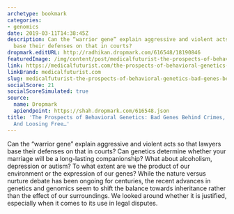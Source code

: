 ```yaml
---
archetype: bookmark
categories:
- genomics
date: 2019-03-11T14:38:45Z
description: Can the “warrior gene” explain aggressive and violent acts so that lawyers
  base their defenses on that in courts?
dropmark.editURL: http://radhikan.dropmark.com/616548/18190846
featuredImage: /img/content/post/medicalfuturist-the-prospects-of-behavioral-genetics-bad-genes-behind-crimes-precision-education-and-loosing-free.jpg
link: https://medicalfuturist.com/the-prospects-of-behavioral-genetics-bad-genes-behind-crimes-precision-education-and-loosing-free-will
linkBrand: medicalfuturist.com
slug: medicalfuturist-the-prospects-of-behavioral-genetics-bad-genes-behind-crimes-precision-education-and-loosing-free
socialScore: 21
socialScoreSimulated: true
source:
  name: Dropmark
  apiendpoint: https://shah.dropmark.com/616548.json
title: 'The Prospects of Behavioral Genetics: Bad Genes Behind Crimes, Precision Education
  And Loosing Free…'
---
```

Can the “warrior gene” explain aggressive and violent acts so that lawyers base their defenses on that in courts? Can genetics determine whether your marriage will be a long-lasting companionship? What about alcoholism, depression or autism? To what extent are we the product of our environment or the expression of our genes? While the nature versus nurture debate has been ongoing for centuries, the recent advances in genetics and genomics seem to shift the balance towards inheritance rather than the effect of our surroundings. We looked around whether it is justified, especially when it comes to its use in legal disputes.

